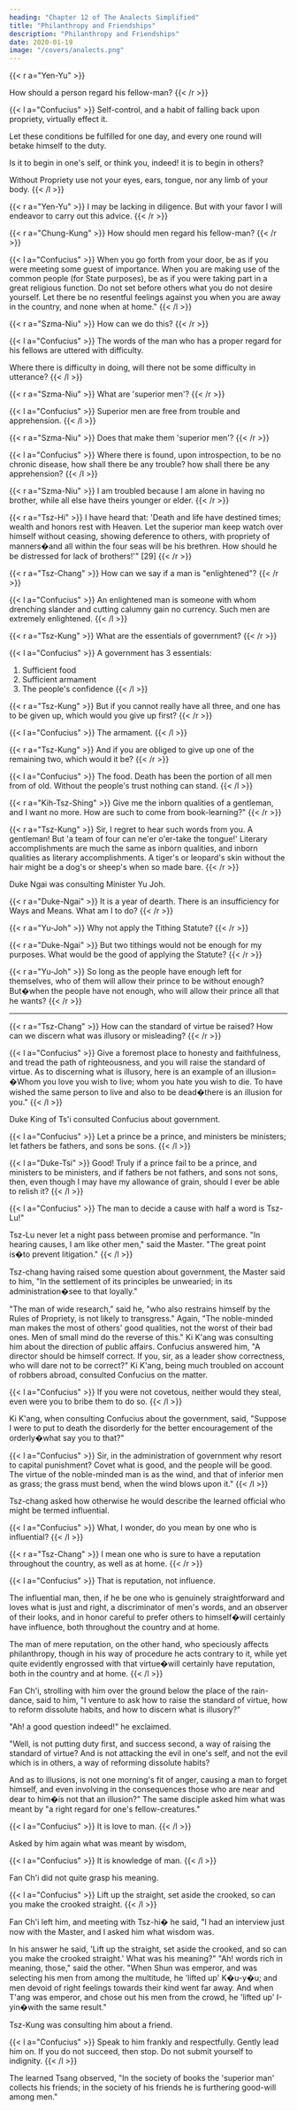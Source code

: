 ```yaml
---
heading: "Chapter 12 of The Analects Simplified"
title: "Philanthropy and Friendships"
description: "Philanthropy and Friendships"
date: 2020-01-19
image: "/covers/analects.png"
---
```




{{< r a="Yen-Yu" >}}
<!-- Yen Yuen=   -->
How should a person regard his fellow-man?
{{< /r >}}

{{< l a="Confucius" >}}
Self-control, and a habit of falling back upon propriety, virtually effect it.

Let these conditions be fulfilled for one day, and every one round will betake himself to the duty. 

Is it to begin in one's self, or think you, indeed! it is to begin in others?

Without Propriety use not your eyes, ears, tongue, nor any limb of your body.
{{< /l >}}

{{< r a="Yen-Yu" >}}
I may be lacking in diligence. But with your favor I will endeavor to carry out this advice.
{{< /r >}}

{{< r a="Chung-Kung" >}}
How should men regard his fellow-man?
{{< /r >}}

{{< l a="Confucius" >}}
When you go forth from your door, be as if you were meeting some guest of importance. When you are making use of the common people (for State purposes), be as if you were taking part in a great religious function. Do not set before others what you do not desire yourself. Let there be no resentful feelings against you when you are away in the country, and none when at home." 
{{< /l >}}

{{< r a="Szma-Niu" >}}
How can we do this?
{{< /r >}}

{{< l a="Confucius" >}}
The words of the man who has a proper regard for his fellows are uttered with difficulty.

<!-- "'His words�uttered with difficulty?'" he echoed, in surprise. "Is that what is meant by proper regard for one's fellow-creatures?"  -->

Where there is difficulty in doing, will there not be some difficulty in utterance?
{{< /l >}}

{{< r a="Szma-Niu" >}}
What are 'superior men'? 
{{< /r >}}

{{< l a="Confucius" >}}
Superior men are free from trouble and apprehension.
{{< /l >}}

{{< r a="Szma-Niu" >}}
Does that make them 'superior men'?
{{< /r >}}

{{< l a="Confucius" >}}
Where there is found, upon introspection, to be no chronic disease, how shall there be any trouble? how shall there be any apprehension?
{{< /l  >}}

{{< r a="Szma-Niu" >}}
I am troubled because I am alone in having no brother, while all else have theirs younger or elder.
{{< /r >}}

{{< r a="Tsz-Hi" >}}
I have heard that: 'Death and life have destined times; wealth and honors rest with Heaven. Let the superior man keep watch over himself without ceasing, showing deference to others, with propriety of manners�and all within the four seas will be his brethren. How should he be distressed for lack of brothers!'" [29] 
{{< /r >}}

{{< r a="Tsz-Chang" >}}
How can we say if a man is "enlightened"? 
{{< /r >}}

{{< l a="Confucius" >}}
An enlightened man is someone with whom drenching slander and cutting calumny gain no currency. Such men are extremely enlightened.
{{< /l >}}

{{< r a="Tsz-Kung" >}}
What are the essentials of government?
{{< /r >}}

{{< l a="Confucius" >}}
A government has 3 essentials:

1. Sufficient food
2. Sufficient armament
3. The people's confidence
{{< /l >}}

{{< r a="Tsz-Kung" >}}
But if you cannot really have all three, and one has to be given up, which would you give up first?
{{< /r >}}

{{< l a="Confucius" >}}
The armament.
{{< /l >}}

{{< r a="Tsz-Kung" >}}
And if you are obliged to give up one of the remaining two, which would it be?
{{< /r >}}

{{< l a="Confucius" >}}
The food. Death has been the portion of all men from of old. Without the people's trust nothing can stand.
{{< /l >}}

{{< r a="Kih-Tsz-Shing" >}}
Give me the inborn qualities of a gentleman, and I want no more. How are such to come from book-learning?" 
{{< /r >}}

{{< r a="Tsz-Kung" >}}
Sir, I regret to hear such words from you. A gentleman! But 'a team of four can ne'er o'er-take the tongue!' Literary accomplishments are much the same as inborn qualities, and inborn qualities as literary accomplishments. A tiger's or leopard's skin without the hair might be a dog's or sheep's when so made bare.
{{< /r >}}


Duke Ngai was consulting Minister Yu Joh. 

{{< r a="Duke-Ngai" >}}
It is a year of dearth. There is an insufficiency for Ways and Means. What am I to do?
{{< /r >}}

{{< r a="Yu-Joh" >}}
Why not apply the Tithing Statute?
{{< /r >}}

{{< r a="Duke-Ngai" >}}
But two tithings would not be enough for my purposes. What would be the good of applying the Statute?
{{< /r >}}

{{< r a="Yu-Joh" >}}
So long as the people have enough left for themselves, who of them will allow their prince to be without enough? But�when the people have not enough, who will allow their prince all that he wants?
{{< /r >}}

---

{{< r a="Tsz-Chang" >}}
How can the standard of virtue be raised? How can we discern what was illusory or misleading? 
{{< /r >}}

{{< l a="Confucius" >}}
Give a foremost place to honesty and faithfulness, and tread the path of righteousness, and you will raise the standard of virtue. As to discerning what is illusory, here is an example of an illusion= �Whom you love you wish to live; whom you hate you wish to die. To have wished the same person to live and also to be dead�there is an illusion for you." 
{{< /l >}}

Duke King of Ts'i consulted Confucius about government. 

{{< l a="Confucius" >}}
Let a prince be a prince, and ministers be ministers; let fathers be fathers, and sons be sons.
{{< /l >}}

{{< l a="Duke-Tsi" >}}
Good! Truly if a prince fail to be a prince, and ministers to be ministers, and if fathers be not fathers, and sons not sons, then, even though I may have my allowance of grain, should I ever be able to relish it?
{{< /l >}}

{{< l a="Confucius" >}}
The man to decide a cause with half a word is Tsz-Lu!" 

Tsz-Lu never let a night pass between promise and performance. "In hearing causes, I am like other men," said the Master. "The great point is�to prevent litigation."
{{< /l >}}

Tsz-chang having raised some question about government, the Master said to him, "In the settlement of its principles be unwearied; in its administration�see to that loyally." 

"The man of wide research," said he, "who also restrains himself by the Rules of Propriety, is not likely to transgress." Again, "The noble-minded man makes the most of others' good qualities, not the worst of their bad ones. Men of small mind do the reverse of this." Ki K'ang was consulting him about the direction of public affairs. Confucius answered him, "A director should be himself correct. If you, sir, as a leader show correctness, who will dare not to be correct?" Ki K'ang, being much troubled on account of robbers abroad, consulted Confucius on the matter. 

{{< l a="Confucius" >}}
If you were not covetous, neither would they steal, even were you to bribe them to do so.
{{< /l >}}

 Ki K'ang, when consulting Confucius about the government, said, "Suppose I were to put to death the disorderly for the better encouragement of the orderly�what say you to that?"

{{< l a="Confucius" >}}
Sir, in the administration of government why resort to capital punishment? Covet what is good, and the people will be good. The virtue of the noble-minded man is as the wind, and that of inferior men as grass; the grass must bend, when the wind blows upon it." 
{{< /l >}}


Tsz-chang asked how otherwise he would describe the learned official who might be termed influential. 

{{< l a="Confucius" >}}
What, I wonder, do you mean by one who is influential?
{{< /l >}}

{{< r a="Tsz-Chang" >}}
I mean one who is sure to have a reputation throughout the country, as well as at home.
{{< /r >}}

{{< l a="Confucius" >}}
That is reputation, not influence. 

The influential man, then, if he be one who is genuinely straightforward and loves what is just and right, a discriminator of men's words, and an observer of their looks, and in honor careful to prefer others to himself�will certainly have influence, both throughout the country and at home. 

The man of mere reputation, on the other hand, who speciously affects philanthropy, though in his way of procedure he acts contrary to it, while yet quite evidently engrossed with that virtue�will certainly have reputation, both in the country and at home.
{{< /l >}}


Fan Ch'i, strolling with him over the ground below the place of the rain-dance, said to him, "I venture to ask how to raise the standard of virtue, how to reform dissolute habits, and how to discern what is illusory?" 

"Ah! a good question indeed!" he exclaimed. 

"Well, is not putting duty first, and success second, a way of raising the standard of virtue? And is not attacking the evil in one's self, and not the evil which is in others, a way of reforming dissolute habits? 

And as to illusions, is not one morning's fit of anger, causing a man to forget himself, and even involving in the consequences those who are near and dear to him�is not that an illusion?" The same disciple asked him what was meant by "a right regard for one's fellow-creatures." 


{{< l a="Confucius" >}}
It is love to man.
{{< /l >}}

Asked by him again what was meant by wisdom, 

{{< l a="Confucius" >}}
It is knowledge of man.
{{< /l >}}

 Fan Ch'i did not quite grasp his meaning.

{{< l a="Confucius" >}}
Lift up the straight, set aside the crooked, so can you make the crooked straight.
{{< /l >}}

Fan Ch'i left him, and meeting with Tsz-hi� he said, "I had an interview just now with the Master, and I asked him what wisdom was. 

In his answer he said, 'Lift up the straight, set aside the crooked, and so can you make the crooked straight.' What was his meaning?" "Ah! words rich in meaning, those," said the other. "When Shun was emperor, and was selecting his men from among the multitude, he 'lifted up' K�u-y�u; and men devoid of right feelings towards their kind went far away. And when T'ang was emperor, and chose out his men from the crowd, he 'lifted up' I-yin�with the same result." 

Tsz-Kung was consulting him about a friend. 

{{< l a="Confucius" >}}
Speak to him frankly and respectfully. Gently lead him on. If you do not succeed, then stop. Do not submit yourself to indignity.
{{< /l >}}

The learned Tsang observed, "In the society of books the 'superior man' collects his friends; in the society of his friends he is furthering good-will among men."

<!-- [Footnote 29=  From Confucius, it is generally thought.] -->
